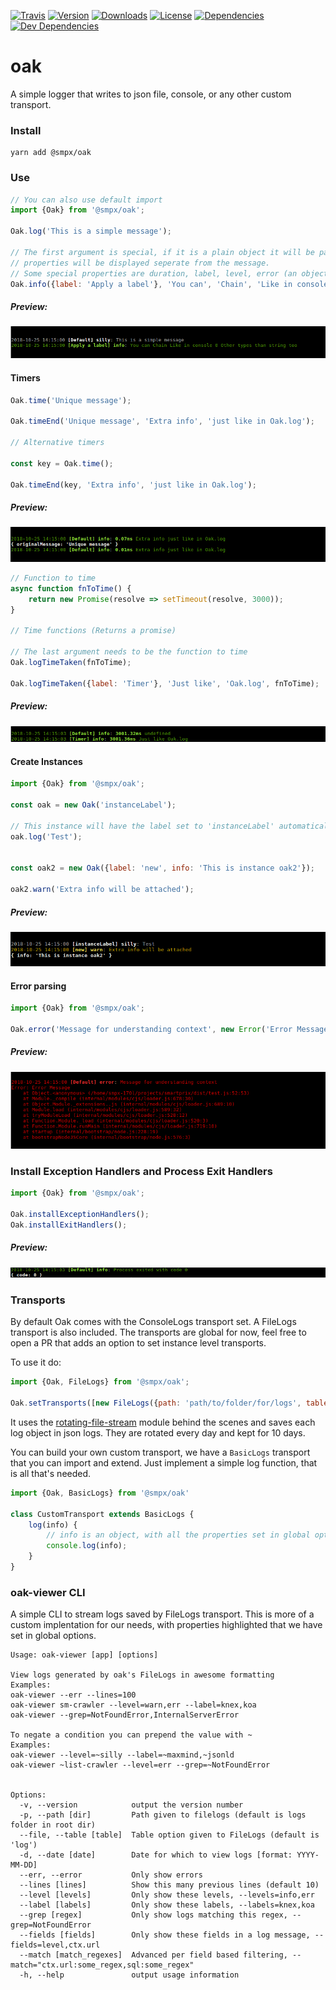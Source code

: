 <a href="https://travis-ci.com/smartprix/oak"><img src="https://travis-ci.com/smartprix/oak.svg?branch=master" alt="Travis"></a>
<a href="https://www.npmjs.com/package/@smpx/oak"><img src="https://img.shields.io/npm/v/@smpx/oak.svg" alt="Version"></a>
<a href="https://www.npmjs.com/package/@smpx/oak"><img src="https://img.shields.io/npm/dm/@smpx/oak.svg" alt="Downloads"></a>
<a href="https://www.npmjs.com/package/@smpx/oak"><img src="https://img.shields.io/npm/l/@smpx/oak.svg" alt="License"></a>
<a href="https://david-dm.org/smartprix/oak"><img src="https://david-dm.org/smartprix/oak/status.svg" alt="Dependencies"></a>
<a href="https://david-dm.org/smartprix/oak?type=dev"><img src="https://david-dm.org/smartprix/oak/dev-status.svg" alt="Dev Dependencies"></a>


# oak
A simple logger that writes to json file, console, or any other custom transport.

### Install

	yarn add @smpx/oak
  
### Use

```js
// You can also use default import
import {Oak} from '@smpx/oak';

Oak.log('This is a simple message');

// The first argument is special, if it is a plain object it will be parsed and
// properties will be displayed seperate from the message.
// Some special properties are duration, label, level, error (an object itself), duration, createdAt
Oak.info({label: 'Apply a label'}, 'You can', 'Chain', 'Like in console', 0, 'Other types than string too');
```

##### Preview:
![Simple logs](./docs/simple.png)


#### Timers

```js
Oak.time('Unique message');

Oak.timeEnd('Unique message', 'Extra info', 'just like in Oak.log');

// Alternative timers

const key = Oak.time();

Oak.timeEnd(key, 'Extra info', 'just like in Oak.log');
```

##### Preview:
![Time Functions](./docs/time.png)

```js
// Function to time
async function fnToTime() {
	return new Promise(resolve => setTimeout(resolve, 3000));
}

// Time functions (Returns a promise)

// The last argument needs to be the function to time
Oak.logTimeTaken(fnToTime);

Oak.logTimeTaken({label: 'Timer'}, 'Just like', 'Oak.log', fnToTime);
```

##### Preview:
![Time functions](./docs/functionTime.png)

#### Create Instances

```js
import {Oak} from '@smpx/oak';

const oak = new Oak('instanceLabel');

// This instance will have the label set to 'instanceLabel' automatically.
oak.log('Test');


const oak2 = new Oak({label: 'new', info: 'This is instance oak2'});

oak2.warn('Extra info will be attached');
```

##### Preview:
![Instances with preset options](./docs/instance.png)

#### Error parsing

```js
import {Oak} from '@smpx/oak';

Oak.error('Message for understanding context', new Error('Error Message'));
```

##### Preview:
![Error Parsing](./docs/error.png)

### Install Exception Handlers and Process Exit Handlers

```js
import {Oak} from '@smpx/oak';

Oak.installExceptionHandlers();
Oak.installExitHandlers();

```
##### Preview:
![Exit handlers](./docs/exit.png)


### Transports

By default Oak comes with the ConsoleLogs transport set. A FileLogs transport is also included.
The transports are global for now, feel free to open a PR that adds an option to set instance level transports.

To use it do:

```js
import {Oak, FileLogs} from '@smpx/oak';

Oak.setTransports([new FileLogs({path: 'path/to/folder/for/logs', table: 'filename/for/logs'})])

```

It uses the [rotating-file-stream](https://github.com/iccicci/rotating-file-stream#readme) module behind the scenes and saves each log object in json logs. They are rotated every day and kept for 10 days.


You can build your own custom transport, we have a `BasicLogs` transport that you can import and extend. Just implement a simple log function, that is all that's needed.

```js
import {Oak, BasicLogs} from '@smpx/oak'

class CustomTransport extends BasicLogs {
	log(info) {
		// info is an object, with all the properties set in global options, any options passed to log function, 'level', 'message', 'label', and 'duration' (if using time functions) properties.
		console.log(info);
	}
}

```

### oak-viewer CLI

A simple CLI to stream logs saved by FileLogs transport. This is more of a custom implentation for our needs, with properties highlighted that we have set in global options.

```
Usage: oak-viewer [app] [options]

View logs generated by oak's FileLogs in awesome formatting
Examples:
oak-viewer --err --lines=100
oak-viewer sm-crawler --level=warn,err --label=knex,koa
oak-viewer --grep=NotFoundError,InternalServerError

To negate a condition you can prepend the value with ~
Examples:
oak-viewer --level=~silly --label=~maxmind,~jsonld
oak-viewer ~list-crawler --level=err --grep=~NotFoundError


Options:
  -v, --version            output the version number
  -p, --path [dir]         Path given to filelogs (default is logs folder in root dir)
  --file, --table [table]  Table option given to FileLogs (default is 'log')
  -d, --date [date]        Date for which to view logs [format: YYYY-MM-DD]
  --err, --error           Only show errors
  --lines [lines]          Show this many previous lines (default 10)
  --level [levels]         Only show these levels, --levels=info,err
  --label [labels]         Only show these labels, --labels=knex,koa
  --grep [regex]           Only show logs matching this regex, --grep=NotFoundError
  --fields [fields]        Only show these fields in a log message, --fields=level,ctx.url
  --match [match_regexes]  Advanced per field based filtering, --match="ctx.url:some_regex,sql:some_regex"
  -h, --help               output usage information
```
